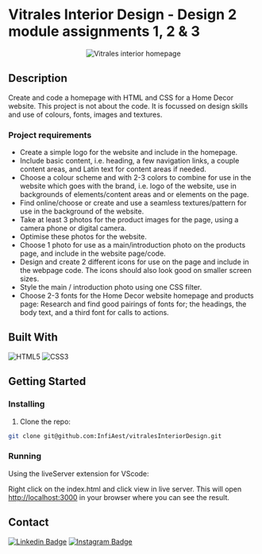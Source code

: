 # Vitrales Interior Design - Design 2 module assignments 1, 2 & 3
<p align="center">
  <img src="https://user-images.githubusercontent.com/71286689/171640661-55a52424-ca5e-43e3-b85f-a11dc6cf06d0.png" alt="Vitrales interior homepage" />
</p>

## Description
Create and code a homepage with HTML and CSS for a Home Decor website. This project is not about the code. It is focussed on design skills and use of colours, fonts, images and textures.

### Project requirements
- Create a simple logo for the website and include in the homepage.
- Include basic content, i.e. heading, a few navigation links, a couple content areas, and Latin text for content areas if needed.
- Choose a colour scheme and with 2-3 colors to combine for use in the website which goes with the brand, i.e. logo of the website, use in backgrounds of elements/content areas and or elements on the page.
- Find online/choose or create and use a seamless textures/pattern for use in the background of the website.
- Take at least 3 photos for the product images for the page, using a camera phone or digital camera.
- Optimise these photos for the website.
- Choose 1 photo for use as a main/introduction photo on the products page, and include in the website page/code.
- Design and create 2 different icons for use on the page and include in the webpage code. The icons should also look good on smaller screen sizes.
- Style the main / introduction photo using one CSS filter.
- Choose 2-3 fonts for the Home Decor website homepage and products page: Research and find good pairings of fonts for; the headings, the body text, and a third font for calls to actions.


## Built With
![HTML5](https://img.shields.io/badge/-HTML5-white?style=for-the-badge&logo=html5)
![CSS3](https://img.shields.io/badge/-CSS3-white?style=for-the-badge&logo=css3&logoColor=264de4)


## Getting Started

### Installing

1. Clone the repo:
```bash
git clone git@github.com:InfiAest/vitralesInteriorDesign.git
```

### Running
Using the liveServer extension for VScode:

Right click on the index.html and click view in live server. This will open [http://localhost:3000](http://localhost:3000) in your browser where you can see the result.

## Contact

[![Linkedin Badge](https://img.shields.io/badge/-CharlotteLucas-white?style=for-the-badge&logo=Linkedin&logoColor=0077b5&link=https://www.linkedin.com/in/charlotte-lucas-31544b32/)](https://www.linkedin.com/in/charlotte-lucas-31544b32/)
[![Instagram Badge](https://img.shields.io/badge/-Infiaest-white?style=for-the-badge&logo=instagram&link=https://instagram.com/infiaest/)](https://instagram.com/infiaest)

